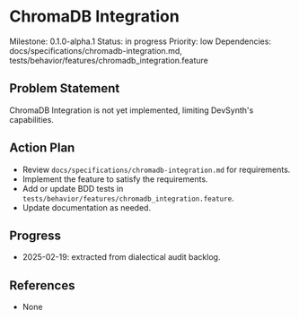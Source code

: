 # ChromaDB Integration
Milestone: 0.1.0-alpha.1
Status: in progress
Priority: low
Dependencies: docs/specifications/chromadb-integration.md, tests/behavior/features/chromadb_integration.feature

## Problem Statement
ChromaDB Integration is not yet implemented, limiting DevSynth's capabilities.


## Action Plan
- Review `docs/specifications/chromadb-integration.md` for requirements.
- Implement the feature to satisfy the requirements.
- Add or update BDD tests in `tests/behavior/features/chromadb_integration.feature`.
- Update documentation as needed.

## Progress
- 2025-02-19: extracted from dialectical audit backlog.

## References
- None
